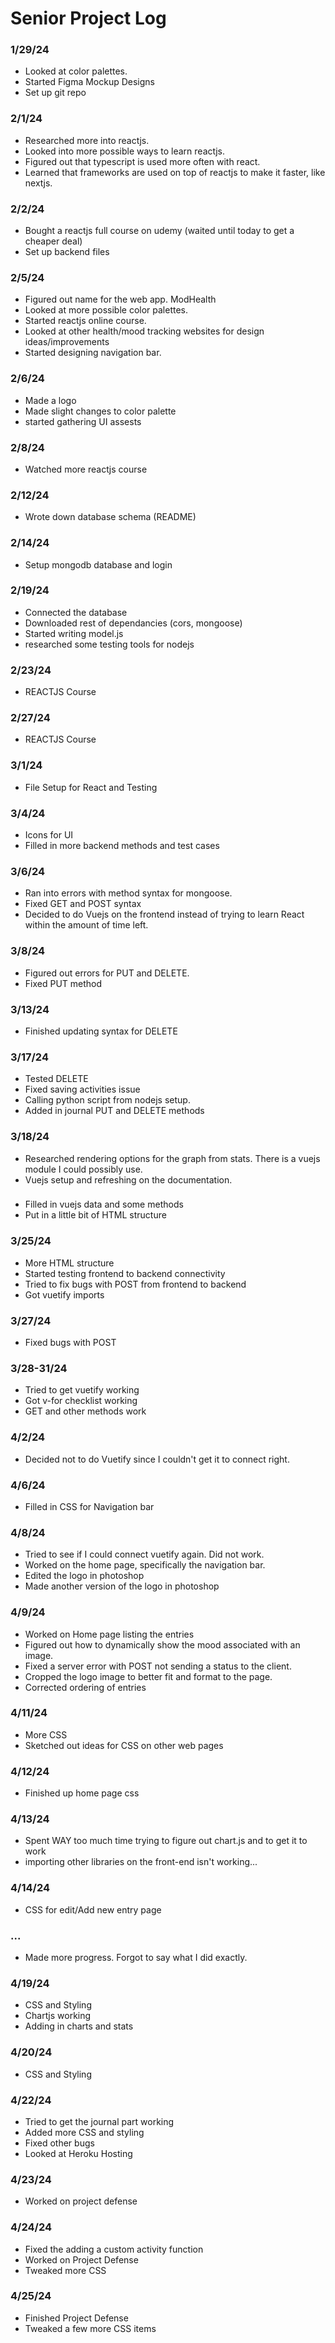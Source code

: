 # Senior Project Log

### 1/29/24
* Looked at color palettes.
* Started Figma Mockup Designs
* Set up git repo

### 2/1/24
* Researched more into reactjs. 
* Looked into more possible ways to learn reactjs.
* Figured out that typescript is used more often with react.
* Learned that frameworks are used on top of reactjs to make it faster, like nextjs. 


### 2/2/24
* Bought a reactjs full course on udemy (waited until today to get a cheaper deal)
* Set up backend files


### 2/5/24
* Figured out name for the web app. ModHealth
* Looked at more possible color palettes.
* Started reactjs online course. 
* Looked at other health/mood tracking websites for design ideas/improvements
* Started designing navigation bar.


### 2/6/24
* Made a logo
* Made slight changes to color palette
* started gathering UI assests

### 2/8/24
* Watched more reactjs course

### 2/12/24
* Wrote down database schema (README)

### 2/14/24
* Setup mongodb database and login

### 2/19/24
* Connected the database
* Downloaded rest of dependancies (cors, mongoose)
* Started writing model.js
* researched some testing tools for nodejs

### 2/23/24
* REACTJS Course

### 2/27/24
* REACTJS Course

### 3/1/24
* File Setup for React and Testing

### 3/4/24
* Icons for UI
* Filled in more backend methods and test cases

### 3/6/24
* Ran into errors with method syntax for mongoose.
* Fixed GET and POST syntax
* Decided to do Vuejs on the frontend instead of trying to learn React within the amount of time left. 

### 3/8/24
* Figured out errors for PUT and DELETE.
* Fixed PUT method

### 3/13/24
* Finished updating syntax for DELETE

### 3/17/24
* Tested DELETE
* Fixed saving activities issue
* Calling python script from nodejs setup.
* Added in journal PUT and DELETE methods

### 3/18/24
* Researched rendering options for the graph from stats. There is a vuejs module I could possibly use.
* Vuejs setup and refreshing on the documentation.

###
* Filled in vuejs data and some methods
* Put in a little bit of HTML structure


### 3/25/24
* More HTML structure
* Started testing frontend to backend connectivity
* Tried to fix bugs with POST from frontend to backend
* Got vuetify imports

### 3/27/24
* Fixed bugs with POST

### 3/28-31/24
* Tried to get vuetify working
* Got v-for checklist working
* GET and other methods work

### 4/2/24
* Decided not to do Vuetify since I couldn't get it to connect right. 

### 4/6/24
* Filled in CSS for Navigation bar

### 4/8/24
* Tried to see if I could connect vuetify again. Did not work. 
* Worked on the home page, specifically the navigation bar. 
* Edited the logo in photoshop
* Made another version of the logo in photoshop

### 4/9/24 
* Worked on Home page listing the entries
* Figured out how to dynamically show the mood associated with an image.
* Fixed a server error with POST not sending a status to the client.
* Cropped the logo image to better fit and format to the page.
* Corrected ordering of entries


### 4/11/24
* More CSS
* Sketched out ideas for CSS on other web pages

### 4/12/24
* Finished up home page css

### 4/13/24
* Spent WAY too much time trying to figure out chart.js and to get it to work
* importing other libraries on the front-end isn't working...

### 4/14/24
* CSS for edit/Add new entry page

### ... 
* Made more progress. Forgot to say what I did exactly.

### 4/19/24
* CSS and Styling
* Chartjs working
* Adding in charts and stats

### 4/20/24
* CSS and Styling

### 4/22/24
* Tried to get the journal part working
* Added more CSS and styling
* Fixed other bugs
* Looked at Heroku Hosting

### 4/23/24
* Worked on project defense

### 4/24/24
* Fixed the adding a custom activity function
* Worked on Project Defense
* Tweaked more CSS

### 4/25/24
* Finished Project Defense
* Tweaked a few more CSS items